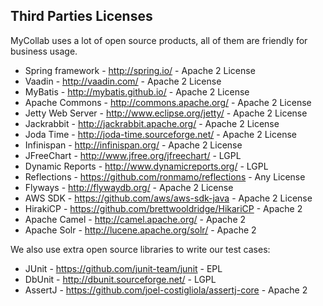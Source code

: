 ## Third Parties Licenses

MyCollab uses a lot of open source products, all of them are friendly for business usage.

* Spring framework - http://spring.io/ - Apache 2 License
* Vaadin - http://vaadin.com/ - Apache 2 License
* MyBatis - http://mybatis.github.io/ - Apache 2 License
* Apache Commons - http://commons.apache.org/ - Apache 2 License
* Jetty Web Server - http://www.eclipse.org/jetty/ - Apache 2 License
* Jackrabbit - http://jackrabbit.apache.org/ - Apache 2 License
* Joda Time - http://joda-time.sourceforge.net/ - Apache 2 License
* Infinispan - http://infinispan.org/ - Apache 2 License
* JFreeChart - http://www.jfree.org/jfreechart/ - LGPL
* Dynamic Reports - http://www.dynamicreports.org/ - LGPL
* Reflections - https://github.com/ronmamo/reflections - Any License
* Flyways - http://flywaydb.org/ - Apache 2 License
* AWS SDK - https://github.com/aws/aws-sdk-java - Apache 2 License
* HirakiCP - https://github.com/brettwooldridge/HikariCP - Apache 2
* Apache Camel - http://camel.apache.org/ - Apache 2
* Apache Solr - http://lucene.apache.org/solr/ - Apache 2

We also use extra open source libraries to write our test cases:

* JUnit - https://github.com/junit-team/junit - EPL
* DbUnit - http://dbunit.sourceforge.net/ - LGPL
* AssertJ - https://github.com/joel-costigliola/assertj-core - Apache 2
